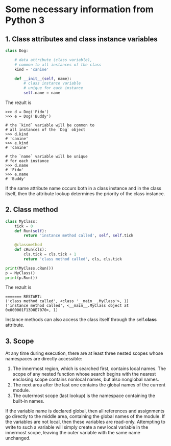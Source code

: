 # Some necessary information from Python 3

## 1. Class attributes and class instance variables
``` python
class Dog:

    # data attribute (class variable),
    # common to all instances of the class
    kind = 'canine'

    def __init__(self, name):
        # class instance variable
        # unique for each instance
        self.name = name
```
The rezult is  
```  
>>> d = Dog('Fido')
>>> e = Dog('Buddy')

# the `kind` variable will be common to 
# all instances of the `Dog` object
>>> d.kind
# 'canine'
>>> e.kind    
# 'canine'

# the `name` variable will be unique 
# for each instance
>>> d.name
# 'Fido'
>>> e.name    
# 'Buddy'
```
If the same attribute name occurs both in a class instance and in the class itself, then the attribute lookup determines the priority of the class instance.  

## 2. Class method  

``` python
class MyClass:
    tick = 0
    def Run(self):
        return 'instance method called', self, self.tick

    @classmethod
    def cRun(cls):
        cls.tick = cls.tick + 1
        return 'class method called', cls, cls.tick

print(MyClass.cRun())
p = MyClass()
print(p.Run())
```  
The rezult is  
```
======= RESTART: 
('class method called', <class '__main__.MyClass'>, 1)
('instance method called', <__main__.MyClass object at 0x000001F13D0E7070>, 1)

```  
Instance methods can also access the class itself through the self.__class__ attribute.  

## 3. Scope  

At any time during execution, there are at least three nested scopes whose namespaces are directly accessible:  

1. The innermost region, which is searched first, contains local names. The scope of any nested function whose search begins with the nearest enclosing scope contains nonlocal names, but also nonglobal names.  
2. The next area after the last one contains the global names of the current module.  
3. The outermost scope (last lookup) is the namespace containing the built-in names.

   
If the variable name is declared global, then all references and assignments go directly to the middle area, containing the global names of the module. If the variables are not local, then these variables are read-only. Attempting to write to such a variable will simply create a new local variable in the innermost scope, leaving the outer variable with the same name unchanged.

